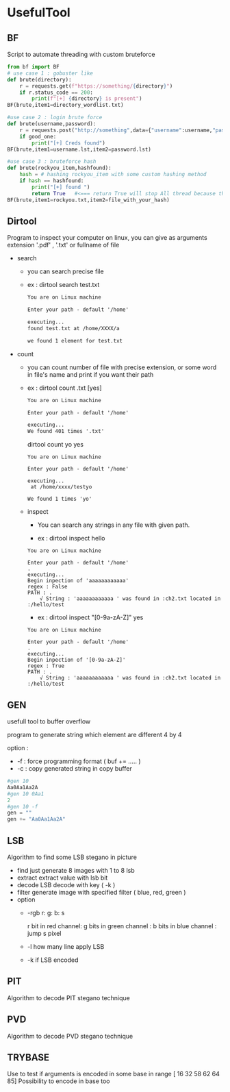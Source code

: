 # UsefulTool

## BF

Script to automate threading with custom bruteforce

```python
from bf import BF
# use case 1 : gobuster like
def brute(directory):
    r = requests.get(f"https://something/{directory}")
    if r.status_code == 200:
        print(f"[+] {directory} is present")
BF(brute,item1=directory_wordlist.txt)

#use case 2 : login brute force
def brute(username,password):
    r = requests.post("http://something",data={"username":username,"password":password})
    if good_one:
        print("[+] Creds found")
BF(brute,item1=username.lst,item2=password.lst)

#use case 3 : bruteforce hash
def brute(rockyou_item,hashfound):
    hash = # hashing rockyou_item with some custom hashing method
    if hash == hashfound:
        print("[+] found ")
        return True   #<=== return True will stop All thread because there is only one posibilities here
BF(brute,item1=rockyou.txt,item2=file_with_your_hash)
```









## Dirtool

Program to inspect your computer on linux, you can give as arguments extension '.pdf' , '.txt' or fullname of file

* search

  * you can search precise file

  * ex : dirtool search test.txt

    ```txt
    You are on Linux machine

    Enter your path - default '/home'

    executing...
    found test.txt at /home/XXXX/a

    we found 1 element for test.txt

    ```

* count

  * you can count number of file with precise extension, or some word in file's name and print if you want their path

  * ex : dirtool count .txt [yes]

    ```txt
    You are on Linux machine

    Enter your path - default '/home'

    executing...
    We found 401 times '.txt'
    ```

    dirtool count yo yes

    ```
    You are on Linux machine

    Enter your path - default '/home'

    executing...
     at /home/xxxx/testyo

    We found 1 times 'yo'

    ```
  * inspect

    * You can search any strings in any file with given path.

    * ex : dirtool inspect hello

    ```
    You are on Linux machine

    Enter your path - default '/home'
    .
    executing...
    Begin inpection of 'aaaaaaaaaaaa'
    regex : False
    PATH : .
        √ String : 'aaaaaaaaaaaa ' was found in :ch2.txt located in :/hello/test

    ```

    * ex : dirtool inspect "[0-9a-zA-Z]" yes

    ```
    You are on Linux machine

    Enter your path - default '/home'
    .
    executing...
    Begin inpection of '[0-9a-zA-Z]'
    regex : True
    PATH : .
        √ String : 'aaaaaaaaaaaa ' was found in :ch2.txt located in :/hello/test

    ```




## GEN

usefull tool to buffer overflow

program to generate string which element are different 4 by 4

option :

* -f : force programming format ( buf += ..... )
* -c : copy generated string in copy buffer

```python
#gen 10
Aa0Aa1Aa2A
#gen 10 0Aa1
2
#gen 10 -f
gen = ""
gen += "Aa0Aa1Aa2A"
```

## LSB
Algorithm to find some LSB stegano in picture
* find
just generate 8 images with 1 to 8 lsb
* extract
extract value with lsb bit
* decode
 LSB decode with key ( -k )
* filter
 generate image with specified filter ( blue, red, green )
* option
  * -rgb r: g: b: s

    r bit in red channel: g bits in green channel : b bits in blue channel : jump s pixel

  * -l
  how many line apply LSB
  * -k
  if LSB encoded

## PIT
Algorithm to decode PIT stegano technique

## PVD
Algorithm to decode PVD stegano technique

## TRYBASE
Use to test if arguments is encoded in some base in range [ 16 32 58 62 64 85]
Possibility to encode in base too 
